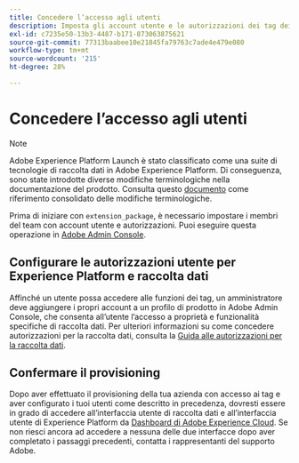 ```yaml
---
title: Concedere l’accesso agli utenti
description: Imposta gli account utente e le autorizzazioni dei tag dei membri del tuo team in Adobe Experience Platform.
exl-id: c7235e50-13b3-4487-b171-873063875621
source-git-commit: 77313baabee10e21845fa79763c7ade4e479e080
workflow-type: tm+mt
source-wordcount: '215'
ht-degree: 28%

---
```


# Concedere l’accesso agli utenti

>[!NOTE]
>
>Adobe Experience Platform Launch è stato classificato come una suite di tecnologie di raccolta dati in Adobe Experience Platform. Di conseguenza, sono state introdotte diverse modifiche terminologiche nella documentazione del prodotto. Consulta questo [documento](../../term-updates.md) come riferimento consolidato delle modifiche terminologiche.

Prima di iniziare con `extension_package`, è necessario impostare i membri del team con account utente e autorizzazioni.  Puoi eseguire questa operazione in [Adobe Admin Console](https://adminconsole.adobe.com/).

## Configurare le autorizzazioni utente per Experience Platform e raccolta dati

Affinché un utente possa accedere alle funzioni dei tag, un amministratore deve aggiungere i propri account a un profilo di prodotto in Adobe Admin Console, che consenta all’utente l’accesso a proprietà e funzionalità specifiche di raccolta dati. Per ulteriori informazioni su come concedere autorizzazioni per la raccolta dati, consulta la [Guida alle autorizzazioni per la raccolta dati](../../../collection/permissions.md).

## Confermare il provisioning

Dopo aver effettuato il provisioning della tua azienda con accesso ai tag e aver configurato i tuoi utenti come descritto in precedenza, dovresti essere in grado di accedere all’interfaccia utente di raccolta dati e all’interfaccia utente di Experience Platform da [Dashboard di Adobe Experience Cloud](https://experience.adobe.com/). Se non riesci ancora ad accedere a nessuna delle due interfacce dopo aver completato i passaggi precedenti, contatta i rappresentanti del supporto Adobe.
